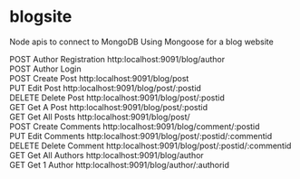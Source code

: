 # blogsite
Node apis to connect to MongoDB Using Mongoose for a blog website

POST	  Author Registration		http:localhost:9091/blog/author                                                         
POST	  Author Login			
POST	  Create Post					  http:localhost:9091/blog/post                                                         
PUT		  Edit Post					    http:localhost:9091/blog/post/:postid                                                      
DELETE	Delete Post					  http:localhost:9091/blog/post/:postid                                                    
GET		  Get A Post					  http:localhost:9091/blog/post/:postid                                                     
GET		  Get All Posts				  http:localhost:9091/blog/post/                                                         
POST	  Create Comments				http:localhost:9091/blog/comment/:postid                                                  
PUT		  Edit Comments				  http:localhost:9091/blog/post/:postid/:commentid                                          
DELETE	Delete Comment			  http:localhost:9091/blog/post/:postid/:commentid                                          
GET		  Get All Authors				http:localhost:9091/blog/author                                                         
GET		  Get 1 Author				  http:localhost:9091/blog/author/:authorid                                                  
